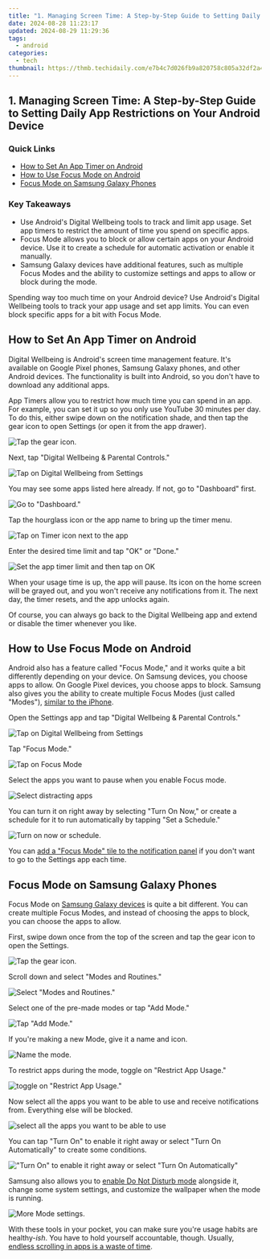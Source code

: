 ```yaml
---
title: "1. Managing Screen Time: A Step-by-Step Guide to Setting Daily App Restrictions on Your Android Device"
date: 2024-08-28 11:23:17
updated: 2024-08-29 11:29:36
tags:
  - android
categories:
  - tech
thumbnail: https://thmb.techidaily.com/e7b4c7d026fb9a820758c805a32df2a4b6a1efba9319850eda25937764e730c5.jpg
---
```


## 1. Managing Screen Time: A Step-by-Step Guide to Setting Daily App Restrictions on Your Android Device

### Quick Links

* [How to Set An App Timer on Android](https://snapchat-videos.techidaily.com/new-elevating-selfies-advanced-techniques-in-snapchat-photography-for-2024/)
* [How to Use Focus Mode on Android](https://youtube-zero.techidaily.com/24-leading-websites-for-extracting-youtube-intros/)
* [Focus Mode on Samsung Galaxy Phones](https://remote-screen-capture.techidaily.com/in-2024-speech-to-text-device-review/)

### Key Takeaways

* Use Android's Digital Wellbeing tools to track and limit app usage. Set app timers to restrict the amount of time you spend on specific apps.
* Focus Mode allows you to block or allow certain apps on your Android device. Use it to create a schedule for automatic activation or enable it manually.
* Samsung Galaxy devices have additional features, such as multiple Focus Modes and the ability to customize settings and apps to allow or block during the mode.

 Spending way too much time on your Android device? Use Android's Digital Wellbeing tools to track your app usage and set app limits. You can even block specific apps for a bit with Focus Mode.

##  How to Set An App Timer on Android

 Digital Wellbeing is Android's screen time management feature. It's available on Google Pixel phones, Samsung Galaxy phones, and other Android devices. The functionality is built into Android, so you don't have to download any additional apps.

 App Timers allow you to restrict how much time you can spend in an app. For example, you can set it up so you only use YouTube 30 minutes per day. To do this, either swipe down on the notification shade, and then tap the gear icon to open Settings (or open it from the app drawer).

![Tap the gear icon.](https://static1.howtogeekimages.com/wordpress/wp-content/uploads/2023/09/screenshot_20230922-103036.png) 

 Next, tap "Digital Wellbeing & Parental Controls."

![Tap on Digital Wellbeing from Settings](https://static1.howtogeekimages.com/wordpress/wp-content/uploads/2023/09/screenshot_20230922-162152.png) 

 You may see some apps listed here already. If not, go to "Dashboard" first.

![Go to "Dashboard."](https://static1.howtogeekimages.com/wordpress/wp-content/uploads/2023/09/screenshot_20230922-162254.png) 

 Tap the hourglass icon or the app name to bring up the timer menu.

![Tap on Timer icon next to the app](https://static1.howtogeekimages.com/wordpress/wp-content/uploads/2023/09/screenshot_20230922-162334.png) 

 Enter the desired time limit and tap "OK" or "Done."

![Set the app timer limit and then tap on OK](https://static1.howtogeekimages.com/wordpress/wp-content/uploads/2023/09/screenshot_20230922-164749.png) 

 When your usage time is up, the app will pause. Its icon on the home screen will be grayed out, and you won't receive any notifications from it. The next day, the timer resets, and the app unlocks again.

 Of course, you can always go back to the Digital Wellbeing app and extend or disable the timer whenever you like.

##  How to Use Focus Mode on Android

 Android also has a feature called "Focus Mode," and it works quite a bit differently depending on your device. On Samsung devices, you choose apps to allow. On Google Pixel devices, you choose apps to block. Samsung also gives you the ability to create multiple Focus Modes (just called "Modes"), [similar to the iPhone](https://youtube-clips.techidaily.com/2024-approved-designing-distinctive-denouements/).

 Open the Settings app and tap "Digital Wellbeing & Parental Controls."

![Tap on Digital Wellbeing from Settings](https://static1.howtogeekimages.com/wordpress/wp-content/uploads/2023/09/screenshot_20230922-162152.png) 

 Tap "Focus Mode."

![Tap on Focus Mode](https://static1.howtogeekimages.com/wordpress/wp-content/uploads/2023/09/screenshot_20230922-163253.png) 

 Select the apps you want to pause when you enable Focus mode.

![Select distracting apps](https://static1.howtogeekimages.com/wordpress/wp-content/uploads/2023/09/2023-09-22_16-49-07.png) 

 You can turn it on right away by selecting "Turn On Now," or create a schedule for it to run automatically by tapping "Set a Schedule."

![Turn on now or schedule.](https://static1.howtogeekimages.com/wordpress/wp-content/uploads/2023/09/screenshot_20230922-163408.png) 

 You can [add a "Focus Mode" tile to the notification panel](https://video-content-creator.techidaily.com/updated-in-2024-uncover-the-best-green-screen-software-for-mac-video-editing/) if you don't want to go to the Settings app each time.

##  Focus Mode on Samsung Galaxy Phones

 Focus Mode on [Samsung Galaxy devices](https://instagram-clips.techidaily.com/new-connecting-consciously-with-content-craftsmen-of-your-realm-for-2024/) is quite a bit different. You can create multiple Focus Modes, and instead of choosing the apps to block, you can choose the apps to allow.

 First, swipe down once from the top of the screen and tap the gear icon to open the Settings.

![Tap the gear icon.](https://static1.howtogeekimages.com/wordpress/wp-content/uploads/2023/09/screenshot_20230922_132910_nova-launcher.jpg) 

 Scroll down and select "Modes and Routines."

![Select "Modes and Routines."](https://static1.howtogeekimages.com/wordpress/wp-content/uploads/2023/09/screenshot_20230922_163603_settings.jpg) 

 Select one of the pre-made modes or tap "Add Mode."

![Tap "Add Mode."](https://static1.howtogeekimages.com/wordpress/wp-content/uploads/2023/09/screenshot_20230922_163629_modes-and-routines.jpg) 

 If you're making a new Mode, give it a name and icon.

![Name the mode.](https://static1.howtogeekimages.com/wordpress/wp-content/uploads/2023/09/screenshot_20230922_163706_modes-and-routines.jpg) 

 To restrict apps during the mode, toggle on "Restrict App Usage."

![toggle on "Restrict App Usage."](https://static1.howtogeekimages.com/wordpress/wp-content/uploads/2023/09/screenshot_20230922_163831_modes-and-routines.jpg) 

 Now select all the apps you want to be able to use and receive notifications from. Everything else will be blocked.

![select all the apps you want to be able to use](https://static1.howtogeekimages.com/wordpress/wp-content/uploads/2023/09/screenshot_20230922_163836_modes-and-routines.jpg) 

 You can tap "Turn On" to enable it right away or select "Turn On Automatically" to create some conditions.

!["Turn On" to enable it right away or select "Turn On Automatically"](https://static1.howtogeekimages.com/wordpress/wp-content/uploads/2023/09/screenshot_20230922_164012_modes-and-routines.jpg) 

 Samsung also allows you to [enable Do Not Disturb mode](https://windows11.techidaily.com/emergency-printer-deletion-in-windows-os-a-step-by-step-approach/) alongside it, change some system settings, and customize the wallpaper when the mode is running.

![More Mode settings.](https://static1.howtogeekimages.com/wordpress/wp-content/uploads/2023/09/2023-09-22_16-51-45.jpg) 

 With these tools in your pocket, you can make sure you're usage habits are healthy-_ish_. You have to hold yourself accountable, though. Usually, [endless scrolling in apps is a waste of time](https://youtube-zero.techidaily.com/024-approved-transforming-web-popularity-into-video-concepts-using-google-trends/).

<ins class="adsbygoogle"
     style="display:block"
     data-ad-format="autorelaxed"
     data-ad-client="ca-pub-7571918770474297"
     data-ad-slot="1223367746"></ins>



<ins class="adsbygoogle"
     style="display:block"
     data-ad-client="ca-pub-7571918770474297"
     data-ad-slot="8358498916"
     data-ad-format="auto"
     data-full-width-responsive="true"></ins>
